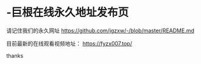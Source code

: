 # -巨根在线永久地址发布页
请记住我们的永久网址
https://github.com/jgzxw/-/blob/master/README.md

目前最新的在线观看视频地址：
https://fyzx007.top/

thanks
